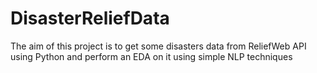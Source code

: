 # DisasterReliefData
The aim of this project is to get some disasters data from ReliefWeb API using Python and perform an EDA on it using simple NLP techniques
